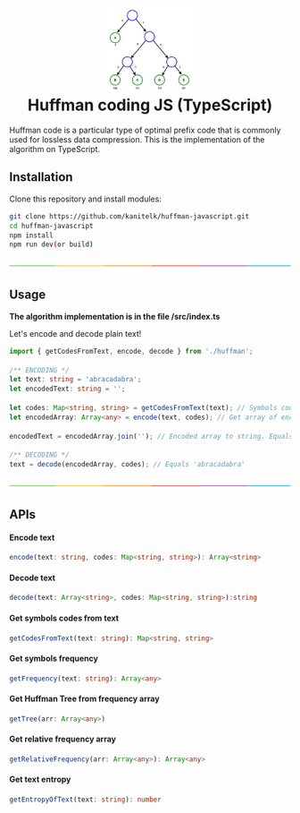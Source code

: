 <h1 align="center"><img height="150" src="assets/logo.png" /><br>Huffman coding JS (TypeScript)</h1>

[//]: # (<h2 align="center">)

[//]: # (  <a href="https://kelreel.github.io/huffman-javascript/">DEMO</a>)

[//]: # (</h2>)

Huffman code is a particular type of optimal prefix code that is commonly used for lossless data compression. This is the implementation of the algorithm on TypeScript.
  
## Installation

Clone this repository and install modules:

```bash
git clone https://github.com/kanitelk/huffman-javascript.git
cd huffman-javascript
npm install
npm run dev(or build)
```

![](assets/split.png)

## Usage

<b>The algorithm implementation is in the file /src/index.ts</b>

Let's encode and decode plain text!

```typescript
import { getCodesFromText, encode, decode } from './huffman';

/** ENCODING */
let text: string = 'abracadabra'; 
let encodedText: string = '';

let codes: Map<string, string> = getCodesFromText(text); // Symbols codes
let encodedArray: Array<any> = encode(text, codes); // Get array of encoded symbols

encodedText = encodedArray.join(''); // Encoded array to string. Equals 0101100...

/** DECODING */
text = decode(encodedArray, codes); // Equals 'abracadabra'

```

![](assets/split.png)

## APIs

#### Encode text
```typescript
encode(text: string, codes: Map<string, string>): Array<string>
```

#### Decode text
```typescript
decode(text: Array<string>, codes: Map<string, string>):string
```

#### Get symbols codes from text
```typescript
getCodesFromText(text: string): Map<string, string>
```

#### Get symbols frequency
```typescript
getFrequency(text: string): Array<any>
```

#### Get Huffman Tree from frequency array
```typescript
getTree(arr: Array<any>)
```

#### Get relative frequency array
```typescript
getRelativeFrequency(arr: Array<any>): Array<any>
```

#### Get text entropy
```typescript
getEntropyOfText(text: string): number
```


